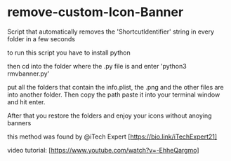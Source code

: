 # remove-custom-Icon-Banner

Script that automatically removes the 'ShortcutIdentifier' string in every folder in a few seconds

to run this script you have to install python

then cd into the folder where the .py file is and enter 'python3 rmvbanner.py'

put all the folders that contain the info.plist, the .png and the other files are into another folder. Then copy the path paste it into your terminal window and hit enter.

After that you restore the folders  and enjoy your icons without anoying banners


this method was found by @iTech Expert [https://bio.link/iTechExpert21]


video tutorial: [https://www.youtube.com/watch?v=-EhheQargmo]
